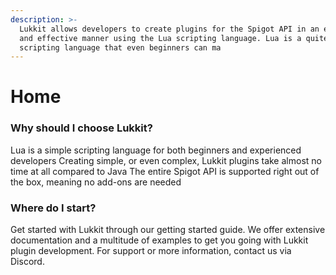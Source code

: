 ```yaml
---
description: >-
  Lukkit allows developers to create plugins for the Spigot API in an efficient
  and effective manner using the Lua scripting language. Lua is a quite simple
  scripting language that even beginners can ma
---
```


# Home

### Why should I choose Lukkit?

Lua is a simple scripting language for both beginners and experienced developers Creating simple, or even complex, Lukkit plugins take almost no time at all compared to Java The entire Spigot API is supported right out of the box, meaning no add-ons are needed

### Where do I start?

Get started with Lukkit through our getting started guide. We offer extensive documentation and a multitude of examples to get you going with Lukkit plugin development. For support or more information, contact us via Discord.

